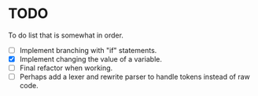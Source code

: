 # TODO

To do list that is somewhat in order.

- [ ] Implement branching with "if" statements.
- [x] Implement changing the value of a variable.
- [ ] Final refactor when working.
- [ ] Perhaps add a lexer and rewrite parser to handle tokens instead of raw code.
